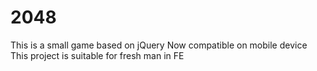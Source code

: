 # 2048
This is a small game based on jQuery
Now compatible on mobile device
This project is suitable for fresh man in FE
